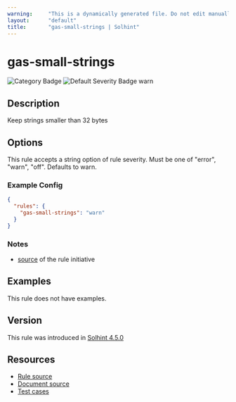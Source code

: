 ```yaml
---
warning:     "This is a dynamically generated file. Do not edit manually."
layout:      "default"
title:       "gas-small-strings | Solhint"
---
```


# gas-small-strings
![Category Badge](https://img.shields.io/badge/-Gas%20Consumption%20Rules-informational)
![Default Severity Badge warn](https://img.shields.io/badge/Default%20Severity-warn-yellow)

## Description
Keep strings smaller than 32 bytes

## Options
This rule accepts a string option of rule severity. Must be one of "error", "warn", "off". Defaults to warn.

### Example Config
```json
{
  "rules": {
    "gas-small-strings": "warn"
  }
}
```

### Notes
- [source](https://www.rareskills.io/post/gas-optimization?postId=c9db474a-ff97-4fa3-a51d-fe13ccb8fe3b#viewer-ck1vq) of the rule initiative

## Examples
This rule does not have examples.

## Version
This rule was introduced in [Solhint 4.5.0](https://github.com/protofire/solhint/blob/v4.5.0)

## Resources
- [Rule source](https://github.com/protofire/solhint/blob/master/lib/rules/gas-consumption/gas-small-strings.js)
- [Document source](https://github.com/protofire/solhint/blob/master/docs/rules/gas-consumption/gas-small-strings.md)
- [Test cases](https://github.com/protofire/solhint/blob/master/test/rules/gas-consumption/gas-small-strings.js)
